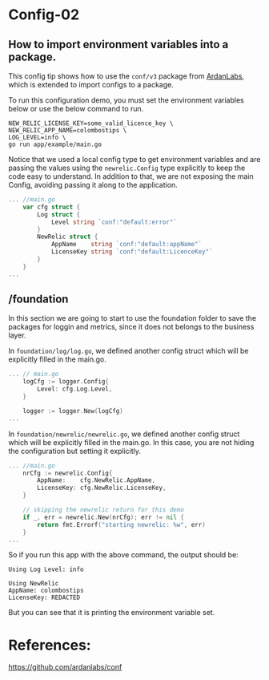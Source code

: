# Config-02
## How to import environment variables into a package.

This config tip shows how to use the `conf/v3` package from [ArdanLabs](https://github.com/ardanlabs/conf), which is extended to import configs to a package.

To run this configuration demo, you must set the environment variables below or use the below command to run.

```
NEW_RELIC_LICENSE_KEY=some_valid_licence_key \
NEW_RELIC_APP_NAME=colombostips \
LOG_LEVEL=info \
go run app/example/main.go
```


Notice that we used a local config type to get environment variables and are passing the values using the `newrelic.Config` type explicitly to keep the code easy to understand. In addition to that, we are not exposing the main Config, avoiding passing it along to the application.

```go
... //main.go
	var cfg struct {
		Log struct {
			Level string `conf:"default:error"`
		}
		NewRelic struct {
			AppName    string `conf:"default:appName"`
			LicenseKey string `conf:"default:LicenceKey"`
		}
	}
...
```

## /foundation

In this section we are going to start to use the foundation folder to save the packages for loggin and metrics, since it does not belongs to the business layer.

In `foundation/log/log.go`, we defined another config struct which will be explicitly filled in the main.go.
```go
... // main.go
	logCfg := logger.Config{
		Level: cfg.Log.Level,
	}

	logger := logger.New(logCfg)
...
```

In `foundation/newrelic/newrelic.go`, we defined another config struct which will be explicitly filled in the main.go. In this case, you are not hiding the configuration but setting it explicitly.

```go
... //main.go
	nrCfg := newrelic.Config{
		AppName:    cfg.NewRelic.AppName,
		LicenseKey: cfg.NewRelic.LicenseKey,
	}

	// skipping the newrelic return for this demo
	if _, err = newrelic.New(nrCfg); err != nil {
		return fmt.Errorf("starting newrelic: %w", err)
	}
...
```

So if you run this app with the above command, the output should be: 

```
Using Log Level: info

Using NewRelic 
AppName: colombostips
LicenseKey: REDACTED

```

But you can see that it is printing the environment variable set.

# References:

https://github.com/ardanlabs/conf
